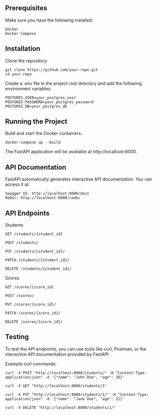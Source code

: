 ## Prerequisites

Make sure you have the following installed:

```
Docker
Docker Compose
```

## Installation

Clone the repository:

```
git clone https://github.com/your-repo.git
cd your-repo
```

Create a .env file in the project root directory and add the following environment variables:

```
POSTGRES_USER=your_postgres_user
POSTGRES_PASSWORD=your_postgres_password
POSTGRES_DB=your_postgres_db
```

## Running the Project

Build and start the Docker containers:

```
docker-compose up --build
```

The FastAPI application will be available at http://localhost:8000.

## API Documentation

FastAPI automatically generates interactive API documentation. You can access it at:

```
Swagger UI: http://localhost:8000/docs
ReDoc: http://localhost:8000/redoc
```

## API Endpoints

Students

```
GET /students/{student_id}

POST /students/

PUT /students/{student_id}/

PATCH /students/{student_id}/

DELETE /students/{student_id}/
```


Scores

```
GET /scores/{score_id}

POST /scores/

PUT /scores/{score_id}/

PATCH /scores/{score_id}/

DELETE /scores/{score_id}/
```

## Testing

To test the API endpoints, you can use tools like curl, Postman, or the interactive API documentation provided by FastAPI.

Example curl commands:

```
curl -X POST "http://localhost:8000/students/" -H "Content-Type: application/json" -d '{"name": "John Doe", "age": 20}'

curl -X GET "http://localhost:8000/students/1"

curl -X PUT "http://localhost:8000/students/1/" -H "Content-Type: application/json" -d '{"name": "Jane Doe", "age": 21}'

curl -X DELETE "http://localhost:8000/students/1/"
```



